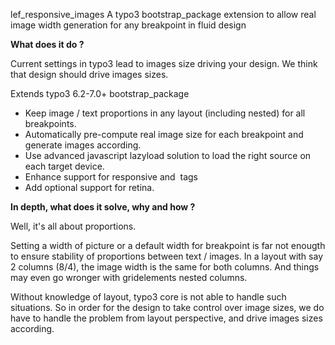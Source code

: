 lef_responsive_images
A typo3 bootstrap_package extension to allow real image width generation for any breakpoint in fluid design

**What does it do ?**

Current settings in typo3 lead to images size driving your design. We think that design should drive images sizes.

Extends typo3 6.2-7.0+ bootstrap_package

- Keep image / text proportions in any layout (including nested) for all breakpoints.
- Automatically pre-compute real image size for each breakpoint and generate images according.
- Use advanced javascript lazyload solution to load the right source on each target device.
- Enhance support for responsive <picture><srcset> and <img sizes="" srcset=""> tags
- Add optional support for retina.


**In depth, what does it solve, why and how ?**

Well, it's all about proportions.

Setting a width of picture or a default width for breakpoint is far not enougth to ensure stability of proportions between text / images. In a layout with say 2 columns (8/4), the image width is the same for both columns. And things may even go wronger with gridelements nested columns.

Without knowledge of layout, typo3 core is not able to handle such situations. So in order for the design to take control over image sizes, we do have to handle the problem from layout perspective, and drive images sizes according.
